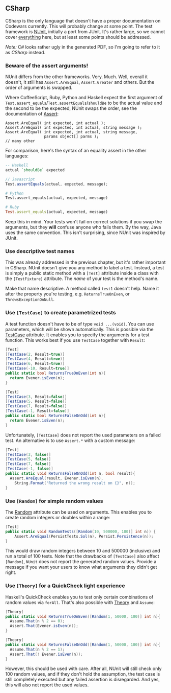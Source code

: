 ## CSharp
CSharp is the only language that doesn't have a proper documentation on Codewars
currently. This will probably change at some point. The test framework is
[NUnit](http://www.nunit.org/), initially a port from JUnit. It's rather large,
so we cannot cover [everything][Nunit doc] here, but at least some points
should be addressed.

*Note:* C# looks rather ugly in the generated PDF, so I'm going to refer to it
as _CSharp_ instead.

 [Nunit doc]: http://www.nunit.org/index.php?p=docHome&r=2.6.4

### Beware of the assert arguments!
NUnit differs from the other frameworks. Very. Much. Well, overall it doesn't,
it still has `Assert.AreEqual`, `Assert.Greater` and others. But the
order of arguments is swapped.

Where CoffeeScript, Ruby, Python and Haskell expect the first argument of
`Test.assert_equals`/`Test.assertEquals`/`shouldBe` to be the actual value and
the second to be the expected, NUnit swaps the order, see the documentation of
[Assert]:

``` charp
Assert.AreEqual( int expected, int actual );
Assert.AreEqual( int expected, int actual, string message );
Assert.AreEqual( int expected, int actual, string message,
                 params object[] parms );
// many other
```

For comparison, here's the syntax of an equality assert in the other languages:

``` haskell
-- Haskell
actual `shouldBe` expected
```
``` javascript
// Javascript
Test.assertEquals(actual, expected, message);
```
``` python
# Python
Test.assert_equals(actual, expected, message)
```
``` ruby
# Ruby
Test.assert_equals(actual, expected, message)
```

Keep this in mind. Your tests won't fail on correct solutions if you swap the
arguments, but they __will__ confuse anyone who fails them. By the way, Java
uses the same convention. This isn't surprising, since NUnit was inspired by
JUnit.

 [Assert]: http://www.nunit.org/index.php?p=equalityAsserts&r=2.6.4

### Use descriptive test names
This was already addressed in the previous chapter, but it's rather important
in CSharp. NUnit doesn't give you any method to label a test. Instead, a test
is simply a public static method with a `[Test]` attribute inside a class with
the `[TestFixture]` attribute. The _name_ of your test is the method's name.

Make that name descriptive. A method called `test1` doesn't help. Name it after
the property you're testing, e.g. `ReturnsTrueOnEven`, or
`ThrowsExceptionOnNull`.

### Use `[TestCase]` to create parametrized tests
A test function doesn't have to be of type `void ...(void)`. You can use
parameters, which will be shown automatically. This is possible via the
[TestCase] attribute. It enables you to specify the arguments for a test
function. This works best if you use `TestCase` together with `Result`:

 [TestCase]: http://www.nunit.org/index.php?p=testCase&r=2.6.4

```csharp
[Test]
[TestCase(2, Result=true)]
[TestCase(4, Result=true)]
[TestCase(6, Result=true)]
[TestCase(-10, Result=true)]
public static bool ReturnsTrueOnEven(int n){
  return Evener.isEven(n);
}

[Test]
[TestCase(3, Result=false)]
[TestCase(5, Result=false)]
[TestCase(7, Result=false)]
[TestCase(-1, Result=false)]
public static bool ReturnsFalseOnOdd(int n){
  return Evener.isEven(n);
}
```
Unfortunately, `[TestCase]` does not report the used parameters on a failed
test. An alternative is to use `Assert.*` with a custom message:

```csharp
[Test]
[TestCase(3, false)]
[TestCase(5, false)]
[TestCase(7, false)]
[TestCase(-1, false)]
public static void ReturnsFalseOnOdd(int n, bool result){
  Assert.AreEqual(result, Evener.isEven(n),
    String.Format("Returned the wrong result on {}", n));
}
```

### Use `[Random]` for simple random values
The [Random] attribute can be used on arguments. This enables you to create
random integers or doubles within a range:

```csharp
[Test]
public static void RandomTests([Random(10, 500000, 100)] int n)) {
    Assert.AreEqual(PersistTests.Sol(n), Persist.Persistence(n));
}
```
This would draw random integers between 10 and 500000 (inclusive) and run a
total of 100 tests. Note that the drawbacks of `[TestCase]` also affect
`[Random]`, `NUnit` does not report the generated random values. Provide a
message if you want your users to know what arguments they didn't get right.

 [Random]: http://www.nunit.org/index.php?p=random&r=2.6.4

### Use `[Theory]` for a QuickCheck light experience
Haskell's QuickCheck enables you to test only certain combinations of random
values via `forAll`. That's also possible with [Theory] and `Assume`:

```csharp
[Theory]
public static void ReturnsTrueOnEven([Random(1, 50000, 100)] int n){
  Assume.That(n % 2 == 0);
  Assert.That(Evener.isEven(n));
}

[Theory]
public static void ReturnsFalseOnOdd([Random(1, 50000, 100)] int n){
  Assume.That(n % 2 == 1);
  Assert.That(! Evener.isEven(n));
}
```
However, this should be used with care. After all, NUnit will still check only
100 random values, and if they don't hold the assumption, the test case is
still completely executed but any failed assertion is disregarded. And yes, this
will also not report the used values.

 [Theory]: http://www.nunit.org/index.php?p=theory&r=2.6.4
